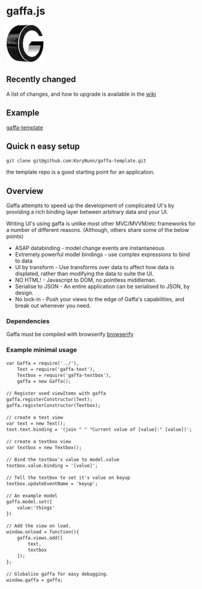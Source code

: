 # gaffa.js

![logo](logosmall.png)

## Recently changed

A list of changes, and how to upgrade is available in the [wiki](https://github.com/gaffa-tape/gaffa-js/wiki/_pages)

## Example

[gaffa-template](http://korynunn.github.io/gaffa-template/)

## Quick n easy setup

    git clone git@github.com:KoryNunn/gaffa-template.git

the template repo is a good starting point for an application.

## Overview
Gaffa attempts to speed up the development of complicated UI's by providing a rich binding layer between arbitrary data and your UI.

Writing UI's using gaffa is unlike most other MVC/MVVM/etc frameworks for a number of different reasons. (Although, others share some of the below points)

* ASAP databinding - model change events are instantaneous
* Extremely powerful model bindings - use complex expressions to bind to data
* UI by transform  - Use transforms over data to affect how data is displated, rather than modifying the data to suite the UI.
* NO HTML! - Javascript to DOM, no pointless middleman.
* Serialise to JSON - An entire application can be serialised to JSON, by design.
* No lock-in - Push your views to the edge of Gaffa's capabilities, and break out whenever you need.

### Dependencies

Gaffa must be compiled with browserify [browserify](https://github.com/substack/node-browserify)

### Example minimal usage

	var Gaffa = require('../'),
	    Text = require('gaffa-text'),
	    Textbox = require('gaffa-textbox'),
	    gaffa = new Gaffa();

	// Register used viewItems with gaffa
	gaffa.registerConstructor(Text);
	gaffa.registerConstructor(Textbox);

	// create a text view
	var text = new Text();
	text.text.binding = '(join " " "Current value of [value]:" [value])';

	// create a textbox view
	var textbox = new Textbox();

	// Bind the textbox's value to model.value
	textbox.value.binding = '[value]';

	// Tell the textbox to set it's value on keyup
	textbox.updateEventName = 'keyup';

	// An example model
	gaffa.model.set({
	    value:'things'
	})

	// Add the view on load.
	window.onload = function(){
	    gaffa.views.add([
	        text,
	        textbox
	    ]);
	};

	// Globalise gaffa for easy debugging.
	window.gaffa = gaffa;
